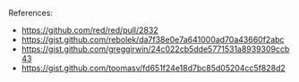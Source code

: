 References:

- https://github.com/red/red/pull/2832
- https://gist.github.com/rebolek/da7f38e0e7a641000ad70a43660f2abc
- https://gist.github.com/greggirwin/24c022cb5dde5771531a8939309ccb43
- https://gist.github.com/toomasv/fd651f24e18d7bc85d05204cc5f828d2
